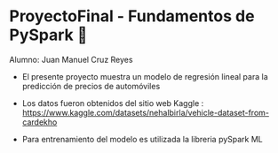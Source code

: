 # ProyectoFinal - Fundamentos de PySpark :snake:

Alumno: Juan Manuel Cruz Reyes


* El presente proyecto muestra un modelo de regresión lineal para la predicción de precios de automóviles

* Los datos fueron obtenidos del sitio web Kaggle : https://www.kaggle.com/datasets/nehalbirla/vehicle-dataset-from-cardekho

* Para entrenamiento del modelo es utilizada la libreria pySpark ML

